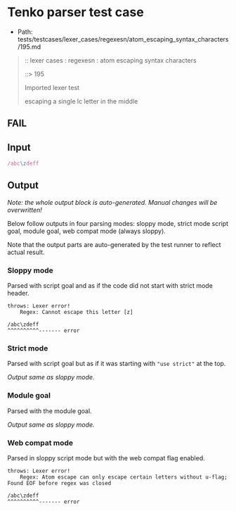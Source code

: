 # Tenko parser test case

- Path: tests/testcases/lexer_cases/regexesn/atom_escaping_syntax_characters/195.md

> :: lexer cases : regexesn : atom escaping syntax characters
>
> ::> 195
>
> Imported lexer test
>
> escaping a single lc letter in the middle

## FAIL

## Input

`````js
/abc\zdeff
`````

## Output

_Note: the whole output block is auto-generated. Manual changes will be overwritten!_

Below follow outputs in four parsing modes: sloppy mode, strict mode script goal, module goal, web compat mode (always sloppy).

Note that the output parts are auto-generated by the test runner to reflect actual result.

### Sloppy mode

Parsed with script goal and as if the code did not start with strict mode header.

`````
throws: Lexer error!
    Regex: Cannot escape this letter [z]

/abc\zdeff
^^^^^^^^^^------- error
`````

### Strict mode

Parsed with script goal but as if it was starting with `"use strict"` at the top.

_Output same as sloppy mode._

### Module goal

Parsed with the module goal.

_Output same as sloppy mode._

### Web compat mode

Parsed in sloppy script mode but with the web compat flag enabled.

`````
throws: Lexer error!
    Regex: Atom escape can only escape certain letters without u-flag; Found EOF before regex was closed

/abc\zdeff
^^^^^^^^^^------- error
`````

